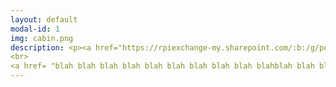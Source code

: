 ```yaml
---
layout: default
modal-id: 1
img: cabin.png
description: <p><a href="https://rpiexchange-my.sharepoint.com/:b:/g/personal/bowerj6_rpi_edu/Echqe1Y5CbJArXlAMGQkZywB5SCI71z8TX57iwtMhbZdGw"> Link to Full Resume (PDF)</a></p>
<br>
<a href= "blah blah blah blah blah blah blah blah blah blahblah blah blah blah blahblah blah blah blah blahblah blah blah blah blahblah blah blah blah blahblah blah blah blah blahblah blah blah blah blahblah blah blah blah blahblah blah blah blah blahblah blah blah blah blahblah blah blah blah blahblah blah blah blah blahblah blah blah blah blahblah blah blah blah blahblah blah blah blah blahblah blah blah blah blahblah blah blah blah blahblah blah blah blah blahblah blah blah blah blahblah blah blah blah blahblah blah blah blah blahblah blah blah blah blahblah blah blah blah blahblah blah blah blah blahblah blah blah blah blahblah blah blah blah blahblah blah blah blah blahblah blah blah blah blahblah blah blah blah blahblah blah blah blah blahblah blah blah blah blahblah blah blah blah blahblah blah blah blah blahblah blah blah blah blahblah blah blah blah blahblah blah blah blah blahblah blah blah blah blahblah blah blah blah blah"</a>
---
```

